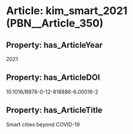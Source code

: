 # Article: __kim_smart_2021__ (PBN__Article_350)

## Property: has_ArticleYear

2021

## Property: has_ArticleDOI

10.1016/B978-0-12-818886-6.00016-2

## Property: has_ArticleTitle

Smart cities beyond COVID-19

